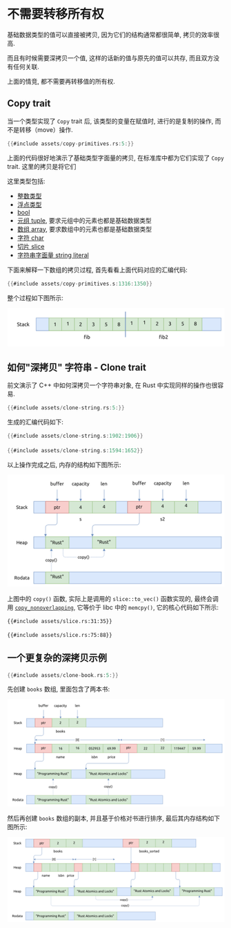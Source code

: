 # 不需要转移所有权

基础数据类型的值可以直接被拷贝, 因为它们的结构通常都很简单, 拷贝的效率很高.

而且有时候需要深拷贝一个值, 这样的话新的值与原先的值可以共存, 而且双方没有任何关联.

上面的情竞, 都不需要再转移值的所有权.

## Copy trait

当一个类型实现了 `Copy` trait 后, 该类型的变量在赋值时, 进行的是复制的操作, 而不是转移（move）操作.

```rust
{{#include assets/copy-primitives.rs:5:}}
```

上面的代码很好地演示了基础类型字面量的拷贝, 在标准库中都为它们实现了 `Copy` trait.
这里的拷贝是将它们

这里类型包括:

- [整数类型](../primitives/integer.md)
- [浮点类型](../primitives/floating-point.md)
- [bool](../primitives/bool.md)
- [元组 tuple](../primitives/tuple.md), 要求元组中的元素也都是基础数据类型
- [数组 array](../primitives/array.md), 要求数组中的元素也都是基础数据类型
- [字符 char](../primitives/char.md)
- [切片 slice](../primitives/slice.md)
- [字符串字面量 string literal](../primitives/string-literals.md)

下面来解释一下数组的拷贝过程, 首先看看上面代码对应的汇编代码:

```rust
{{#include assets/copy-primitives.s:1316:1350}}
```

整个过程如下图所示:

![array copy mem layout](assets/array-copy-mem-layout.svg)

## 如何"深拷贝" 字符串 - Clone trait

前文演示了 C++ 中如何深拷贝一个字符串对象, 在 Rust 中实现同样的操作也很容易.

```rust
{{#include assets/clone-string.rs:5:}}
```

生成的汇编代码如下:

```asm
{{#include assets/clone-string.s:1902:1906}}

{{#include assets/clone-string.s:1594:1652}}
```

以上操作完成之后, 内存的结构如下图所示:

![rust clone string](assets/rust-clone-string.svg)

上图中的 `copy()` 函数, 实际上是调用的 `slice::to_vec()` 函数实现的, 最终会调用
[`copy_nonoverlapping`][copy_nonoverlapping], 它等价于 libc 中的 `memcpy()`,
它的核心代码如下所示:

```rust, no_run
{{#include assets/slice.rs:31:35}}

{{#include assets/slice.rs:75:88}}
```

## 一个更复杂的深拷贝示例

```rust
{{#include assets/clone-book.rs:5:}}
```

先创建 `books` 数组, 里面包含了两本书:

![clone book books](assets/clone-book-books.svg)

然后再创建 `books` 数组的副本, 并且基于价格对书进行排序, 最后其内存结构如下图所示:

![clone book books sorted](assets/clone-book-books-sorted.svg)

[copy_nonoverlapping]: https://doc.rust-lang.org/stable/std/intrinsics/fn.copy_nonoverlapping.html